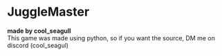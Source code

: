 # JuggleMaster
**made by cool_seagull**                                                                      
This game was made using python, so if you want the source, DM me on discord (cool_seagul)
